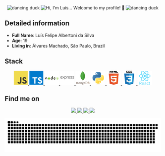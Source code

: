 <div align="center">
  <img width=52rem src="https://c.tenor.com/4otr5S3l1agAAAAj/dancing-duckdancing.gif" alt="dancing duck">
  <img src="https://readme-typing-svg.herokuapp.com?color=%23FF69B4&size=26&center=true&vCenter=true&lines=Hi+%F0%9F%91%8B%2C+I'm+Lu%C3%ADs...;Welcome+to+my+profile!+%F0%9F%92%96" alt="Hi, I'm Luís... Welcome to my profile! 💖">
  <img width=52rem src="https://c.tenor.com/4otr5S3l1agAAAAj/dancing-duckdancing.gif" alt="dancing duck">
</div>

## Detailed information

* **Full Name**: Luís Felipe Albertoni da Silva
* **Age**: 19
* **Living in**: Álvares Machado, São Paulo, Brazil

## Stack
<div align="center">
    <a href="https://developer.mozilla.org/en-US/docs/Web/JavaScript" target="_blank">
        <img width="46" height="46" src="https://raw.githubusercontent.com/devicons/devicon/master/icons/javascript/javascript-original.svg"
            alt="javascript"/>
    </a>
    <a href="https://www.typescriptlang.org/" target="_blank">
        <img width="46" height="46" src="https://raw.githubusercontent.com/devicons/devicon/master/icons/typescript/typescript-original.svg"
            alt="typescript"/>
    </a>
    <a href="https://nodejs.org" target="_blank">
        <img width="46" height="46" src="https://raw.githubusercontent.com/devicons/devicon/master/icons/nodejs/nodejs-original-wordmark.svg"
            alt="nodejs"/>
    </a>
    <a href="https://expressjs.com" target="_blank">
        <img width="46" height="46" src="https://raw.githubusercontent.com/devicons/devicon/master/icons/express/express-original-wordmark.svg"
            alt="express"/>
    </a>
    <a href="https://www.mongodb.com/" target="_blank">
        <img width="46" height="46" src="https://raw.githubusercontent.com/devicons/devicon/master/icons/mongodb/mongodb-original-wordmark.svg"
            alt="mongodb"/>
    </a>
    <a href="https://www.python.org" target="_blank">
        <img width="46" height="46" src="https://raw.githubusercontent.com/devicons/devicon/master/icons/python/python-original.svg"
            alt="python"/>
    </a>
    <a href="https://www.w3.org/html/" target="_blank">
        <img width="46" height="46" src="https://raw.githubusercontent.com/devicons/devicon/master/icons/html5/html5-original-wordmark.svg"
            alt="html5"/>
    </a>
    <a href="https://www.w3schools.com/css/" target="_blank">
        <img width="46" height="46" src="https://raw.githubusercontent.com/devicons/devicon/master/icons/css3/css3-original-wordmark.svg"
            alt="css3"/>
    </a>
    <a href="https://reactjs.org/" target="_blank">
        <img width="46" height="46" src="https://raw.githubusercontent.com/devicons/devicon/master/icons/react/react-original-wordmark.svg"
            alt="react"/>
    </a>
</div>

## Find me on
<div align=center>
    <a target='_blank' href="https://instagram.com/lulualbertoni">
        <img src="https://img.shields.io/badge/Instagram-E4405F?style=for-the-badge&logo=instagram&logoColor=white">
    </a>
    <a target='_blank' href="https://www.linkedin.com/in/lualbertoni/">
        <img src="https://img.shields.io/badge/LinkedIn-0077B5?style=for-the-badge&logo=linkedin&logoColor=white">
    </a>
    <a target='_blank' href="https://dev.to/albertoni">
        <img src="https://img.shields.io/badge/dev.to-0A0A0A?style=for-the-badge&logo=dev.to&logoColor=white">
    </a>
    <a target='_blank' href="mailto:luisfelipe@duck.com">
        <img src="https://img.shields.io/badge/ProtonMail-8B89CC?style=for-the-badge&logo=protonmail&logoColor=white">
    </a>
</div>

![snake animation](https://github.com/lualbertoni/lualbertoni/blob/output/github-contribution-grid-snake2.svg)
